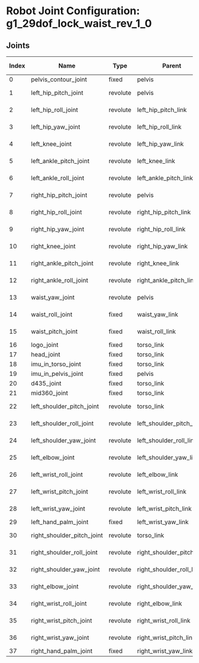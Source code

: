 # Robot Joint Configuration: g1_29dof_lock_waist_rev_1_0

## Joints

| Index | Name | Type | Parent | Child | Angle Limits | Force Limits |
|---|---|---|---|---|---|---|
| 0 | pelvis_contour_joint | fixed | pelvis | pelvis_contour_link | [] | [] |
| 1 | left_hip_pitch_joint | revolute | pelvis | left_hip_pitch_link | [-2.5307, 2.8798] | [-88.0, 88.0] |
| 2 | left_hip_roll_joint | revolute | left_hip_pitch_link | left_hip_roll_link | [-0.5236, 2.9671] | [-139.0, 139.0] |
| 3 | left_hip_yaw_joint | revolute | left_hip_roll_link | left_hip_yaw_link | [-2.7576, 2.7576] | [-88.0, 88.0] |
| 4 | left_knee_joint | revolute | left_hip_yaw_link | left_knee_link | [-0.087267, 2.8798] | [-139.0, 139.0] |
| 5 | left_ankle_pitch_joint | revolute | left_knee_link | left_ankle_pitch_link | [-0.87267, 0.5236] | [-50.0, 50.0] |
| 6 | left_ankle_roll_joint | revolute | left_ankle_pitch_link | left_ankle_roll_link | [-0.2618, 0.2618] | [-50.0, 50.0] |
| 7 | right_hip_pitch_joint | revolute | pelvis | right_hip_pitch_link | [-2.5307, 2.8798] | [-88.0, 88.0] |
| 8 | right_hip_roll_joint | revolute | right_hip_pitch_link | right_hip_roll_link | [-2.9671, 0.5236] | [-139.0, 139.0] |
| 9 | right_hip_yaw_joint | revolute | right_hip_roll_link | right_hip_yaw_link | [-2.7576, 2.7576] | [-88.0, 88.0] |
| 10 | right_knee_joint | revolute | right_hip_yaw_link | right_knee_link | [-0.087267, 2.8798] | [-139.0, 139.0] |
| 11 | right_ankle_pitch_joint | revolute | right_knee_link | right_ankle_pitch_link | [-0.87267, 0.5236] | [-50.0, 50.0] |
| 12 | right_ankle_roll_joint | revolute | right_ankle_pitch_link | right_ankle_roll_link | [-0.2618, 0.2618] | [-50.0, 50.0] |
| 13 | waist_yaw_joint | revolute | pelvis | waist_yaw_link | [-2.618, 2.618] | [-88.0, 88.0] |
| 14 | waist_roll_joint | fixed | waist_yaw_link | waist_roll_link | [-0.52, 0.52] | [-50.0, 50.0] |
| 15 | waist_pitch_joint | fixed | waist_roll_link | torso_link | [-0.52, 0.52] | [-50.0, 50.0] |
| 16 | logo_joint | fixed | torso_link | logo_link | [] | [] |
| 17 | head_joint | fixed | torso_link | head_link | [] | [] |
| 18 | imu_in_torso_joint | fixed | torso_link | imu_in_torso | [] | [] |
| 19 | imu_in_pelvis_joint | fixed | pelvis | imu_in_pelvis | [] | [] |
| 20 | d435_joint | fixed | torso_link | d435_link | [] | [] |
| 21 | mid360_joint | fixed | torso_link | mid360_link | [] | [] |
| 22 | left_shoulder_pitch_joint | revolute | torso_link | left_shoulder_pitch_link | [-3.0892, 2.6704] | [-25.0, 25.0] |
| 23 | left_shoulder_roll_joint | revolute | left_shoulder_pitch_link | left_shoulder_roll_link | [-1.5882, 2.2515] | [-25.0, 25.0] |
| 24 | left_shoulder_yaw_joint | revolute | left_shoulder_roll_link | left_shoulder_yaw_link | [-2.618, 2.618] | [-25.0, 25.0] |
| 25 | left_elbow_joint | revolute | left_shoulder_yaw_link | left_elbow_link | [-1.0472, 2.0944] | [-25.0, 25.0] |
| 26 | left_wrist_roll_joint | revolute | left_elbow_link | left_wrist_roll_link | [-1.972222054, 1.972222054] | [-25.0, 25.0] |
| 27 | left_wrist_pitch_joint | revolute | left_wrist_roll_link | left_wrist_pitch_link | [-1.614429558, 1.614429558] | [-5.0, 5.0] |
| 28 | left_wrist_yaw_joint | revolute | left_wrist_pitch_link | left_wrist_yaw_link | [-1.614429558, 1.614429558] | [-5.0, 5.0] |
| 29 | left_hand_palm_joint | fixed | left_wrist_yaw_link | left_rubber_hand | [] | [] |
| 30 | right_shoulder_pitch_joint | revolute | torso_link | right_shoulder_pitch_link | [-3.0892, 2.6704] | [-25.0, 25.0] |
| 31 | right_shoulder_roll_joint | revolute | right_shoulder_pitch_link | right_shoulder_roll_link | [-2.2515, 1.5882] | [-25.0, 25.0] |
| 32 | right_shoulder_yaw_joint | revolute | right_shoulder_roll_link | right_shoulder_yaw_link | [-2.618, 2.618] | [-25.0, 25.0] |
| 33 | right_elbow_joint | revolute | right_shoulder_yaw_link | right_elbow_link | [-1.0472, 2.0944] | [-25.0, 25.0] |
| 34 | right_wrist_roll_joint | revolute | right_elbow_link | right_wrist_roll_link | [-1.972222054, 1.972222054] | [-25.0, 25.0] |
| 35 | right_wrist_pitch_joint | revolute | right_wrist_roll_link | right_wrist_pitch_link | [-1.614429558, 1.614429558] | [-5.0, 5.0] |
| 36 | right_wrist_yaw_joint | revolute | right_wrist_pitch_link | right_wrist_yaw_link | [-1.614429558, 1.614429558] | [-5.0, 5.0] |
| 37 | right_hand_palm_joint | fixed | right_wrist_yaw_link | right_rubber_hand | [] | [] |
